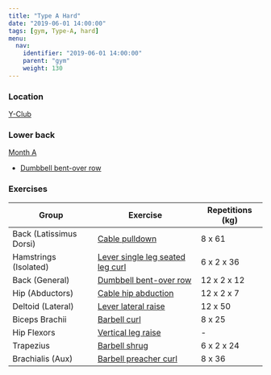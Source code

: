 ```yaml
---
title: "Type A Hard"
date: "2019-06-01 14:00:00"
tags: [gym, Type-A, hard]
menu:
  nav:
    identifier: "2019-06-01 14:00:00"
    parent: "gym"
    weight: 130
---
```


### Location

[Y-Club](https://www.yclub.org.uk/)

### Lower back
[Month A](https://exrx.net/WeightTraining/LowBack)

- [Dumbbell bent-over row](https://exrx.net/WeightExercises/BackGeneral/DBBentOverRow)

### Exercises

| Group                   | Exercise                                                                                                       | Repetitions (kg) |
|-------------------------|----------------------------------------------------------------------------------------------------------------|------------------|
| Back (Latissimus Dorsi) | [Cable pulldown](https://exrx.net/WeightExercises/LatissimusDorsi/CBFrontPulldown)                             | 8 x 61           |
| Hamstrings (Isolated)   | [Lever single leg seated leg curl](https://exrx.net/WeightExercises/Hamstrings/LVSingleLegSeatedLegCurlHammer) | 6 x 2 x 36       |
| Back (General)          | [Dumbbell bent-over row](https://exrx.net/WeightExercises/BackGeneral/DBBentOverRow)                           | 12 x 2 x 12      |
| Hip (Abductors)         | [Cable hip abduction](https://exrx.net/WeightExercises/HipAbductor/CBHipAbduction)                             | 12 x 2 x 7       |
| Deltoid (Lateral)       | [Lever lateral raise](https://exrx.net/WeightExercises/DeltoidLateral/LVLateralRaise)                          | 12 x 50          |
| Biceps Brachii          | [Barbell curl](https://exrx.net/WeightExercises/Biceps/BBCurl)                                                 | 8 x 25           |
| Hip Flexors             | [Vertical leg raise](https://exrx.net/WeightExercises/HipFlexors/BWVerticalLegRaise)                           | -                |
| Trapezius               | [Barbell shrug](https://exrx.net/WeightExercises/TrapeziusUpper/BBShrug)                                       | 6 x 2 x 24       |
| Brachialis (Aux)        | [Barbell preacher curl](https://exrx.net/WeightExercises/Brachialis/BBPreacherCurl)                            | 8 x 36           |
